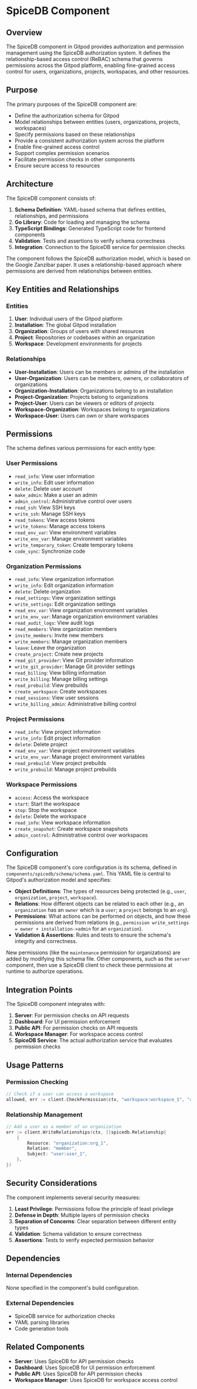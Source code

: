 # SpiceDB Component

## Overview

The SpiceDB component in Gitpod provides authorization and permission management using the SpiceDB authorization system. It defines the relationship-based access control (ReBAC) schema that governs permissions across the Gitpod platform, enabling fine-grained access control for users, organizations, projects, workspaces, and other resources.

## Purpose

The primary purposes of the SpiceDB component are:
- Define the authorization schema for Gitpod
- Model relationships between entities (users, organizations, projects, workspaces)
- Specify permissions based on these relationships
- Provide a consistent authorization system across the platform
- Enable fine-grained access control
- Support complex permission scenarios
- Facilitate permission checks in other components
- Ensure secure access to resources

## Architecture

The SpiceDB component consists of:

1. **Schema Definition**: YAML-based schema that defines entities, relationships, and permissions
2. **Go Library**: Code for loading and managing the schema
3. **TypeScript Bindings**: Generated TypeScript code for frontend components
4. **Validation**: Tests and assertions to verify schema correctness
5. **Integration**: Connection to the SpiceDB service for permission checks

The component follows the SpiceDB authorization model, which is based on the Google Zanzibar paper. It uses a relationship-based approach where permissions are derived from relationships between entities.

## Key Entities and Relationships

### Entities
1. **User**: Individual users of the Gitpod platform
2. **Installation**: The global Gitpod installation
3. **Organization**: Groups of users with shared resources
4. **Project**: Repositories or codebases within an organization
5. **Workspace**: Development environments for projects

### Relationships
- **User-Installation**: Users can be members or admins of the installation
- **User-Organization**: Users can be members, owners, or collaborators of organizations
- **Organization-Installation**: Organizations belong to an installation
- **Project-Organization**: Projects belong to organizations
- **Project-User**: Users can be viewers or editors of projects
- **Workspace-Organization**: Workspaces belong to organizations
- **Workspace-User**: Users can own or share workspaces

## Permissions

The schema defines various permissions for each entity type:

### User Permissions
- `read_info`: View user information
- `write_info`: Edit user information
- `delete`: Delete user account
- `make_admin`: Make a user an admin
- `admin_control`: Administrative control over users
- `read_ssh`: View SSH keys
- `write_ssh`: Manage SSH keys
- `read_tokens`: View access tokens
- `write_tokens`: Manage access tokens
- `read_env_var`: View environment variables
- `write_env_var`: Manage environment variables
- `write_temporary_token`: Create temporary tokens
- `code_sync`: Synchronize code

### Organization Permissions
- `read_info`: View organization information
- `write_info`: Edit organization information
- `delete`: Delete organization
- `read_settings`: View organization settings
- `write_settings`: Edit organization settings
- `read_env_var`: View organization environment variables
- `write_env_var`: Manage organization environment variables
- `read_audit_logs`: View audit logs
- `read_members`: View organization members
- `invite_members`: Invite new members
- `write_members`: Manage organization members
- `leave`: Leave the organization
- `create_project`: Create new projects
- `read_git_provider`: View Git provider information
- `write_git_provider`: Manage Git provider settings
- `read_billing`: View billing information
- `write_billing`: Manage billing settings
- `read_prebuild`: View prebuilds
- `create_workspace`: Create workspaces
- `read_sessions`: View user sessions
- `write_billing_admin`: Administrative billing control

### Project Permissions
- `read_info`: View project information
- `write_info`: Edit project information
- `delete`: Delete project
- `read_env_var`: View project environment variables
- `write_env_var`: Manage project environment variables
- `read_prebuild`: View project prebuilds
- `write_prebuild`: Manage project prebuilds

### Workspace Permissions
- `access`: Access the workspace
- `start`: Start the workspace
- `stop`: Stop the workspace
- `delete`: Delete the workspace
- `read_info`: View workspace information
- `create_snapshot`: Create workspace snapshots
- `admin_control`: Administrative control over workspaces

## Configuration

The SpiceDB component's core configuration is its schema, defined in `components/spicedb/schema/schema.yaml`. This YAML file is central to Gitpod's authorization model and specifies:
- **Object Definitions**: The types of resources being protected (e.g., `user`, `organization`, `project`, `workspace`).
- **Relations**: How different objects can be related to each other (e.g., an `organization` has an `owner` which is a `user`; a `project` belongs to an `org`).
- **Permissions**: What actions can be performed on objects, and how these permissions are derived from relations (e.g., `permission write_settings = owner + installation->admin` for an `organization`).
- **Validation & Assertions**: Rules and tests to ensure the schema's integrity and correctness.

New permissions (like the `maintenance` permission for organizations) are added by modifying this schema file. Other components, such as the `server` component, then use a SpiceDB client to check these permissions at runtime to authorize operations.

## Integration Points

The SpiceDB component integrates with:
1. **Server**: For permission checks on API requests
2. **Dashboard**: For UI permission enforcement
3. **Public API**: For permission checks on API requests
4. **Workspace Manager**: For workspace access control
5. **SpiceDB Service**: The actual authorization service that evaluates permission checks

## Usage Patterns

### Permission Checking
```go
// Check if a user can access a workspace
allowed, err := client.CheckPermission(ctx, "workspace:workspace_1", "access", "user:user_1")
```

### Relationship Management
```go
// Add a user as a member of an organization
err := client.WriteRelationships(ctx, []spicedb.Relationship{
    {
        Resource: "organization:org_1",
        Relation: "member",
        Subject: "user:user_1",
    },
})
```

## Security Considerations

The component implements several security measures:

1. **Least Privilege**: Permissions follow the principle of least privilege
2. **Defense in Depth**: Multiple layers of permission checks
3. **Separation of Concerns**: Clear separation between different entity types
4. **Validation**: Schema validation to ensure correctness
5. **Assertions**: Tests to verify expected permission behavior

## Dependencies

### Internal Dependencies
None specified in the component's build configuration.

### External Dependencies
- SpiceDB service for authorization checks
- YAML parsing libraries
- Code generation tools

## Related Components

- **Server**: Uses SpiceDB for API permission checks
- **Dashboard**: Uses SpiceDB for UI permission enforcement
- **Public API**: Uses SpiceDB for API permission checks
- **Workspace Manager**: Uses SpiceDB for workspace access control
